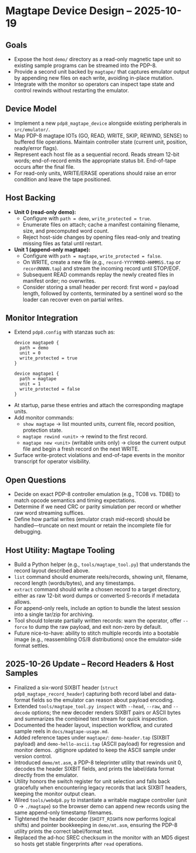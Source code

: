 # Magtape Device Design – 2025-10-19

## Goals
- Expose the host `demo/` directory as a read-only magnetic tape unit so existing sample programs can be streamed into the PDP-8.
- Provide a second unit backed by `magtape/` that captures emulator output by appending new files on each write, avoiding in-place mutation.
- Integrate with the monitor so operators can inspect tape state and control rewinds without restarting the emulator.

## Device Model
- Implement a new `pdp8_magtape_device` alongside existing peripherals in `src/emulator/`.
- Map PDP-8 magtape IOTs (GO, READ, WRITE, SKIP, REWIND, SENSE) to buffered file operations. Maintain controller state (current unit, position, ready/error flags).
- Represent each host file as a sequential record. Reads stream 12-bit words; end-of-record emits the appropriate status bit. End-of-tape occurs after the final file.
- For read-only units, WRITE/ERASE operations should raise an error condition and leave the tape positioned.

## Host Backing
- **Unit 0 (read-only demo):**
  - Configure with `path = demo`, `write_protected = true`.
  - Enumerate files on attach; cache a manifest containing filename, size, and precomputed word count.
  - Reject host-side changes by opening files read-only and treating missing files as fatal until restart.
- **Unit 1 (append-only magtape):**
  - Configure with `path = magtape`, `write_protected = false`.
  - On WRITE, create a new file (e.g., `record-YYYYMMDD-HHMMSS.tap` or `recordNNNN.tap`) and stream the incoming record until STOP/EOF.
  - Subsequent READ commands replay the newly created files in manifest order; no overwrites.
  - Consider storing a small header per record: first word = payload length, followed by contents, terminated by a sentinel word so the loader can recover even on partial writes.

## Monitor Integration
- Extend `pdp8.config` with stanzas such as:
  ```
  device magtape0 {
    path = demo
    unit = 0
    write_protected = true
  }

  device magtape1 {
    path = magtape
    unit = 1
    write_protected = false
  }
  ```
- At startup, parse these entries and attach the corresponding magtape units.
- Add monitor commands:
  - `show magtape` → list mounted units, current file, record position, protection state.
  - `magtape rewind <unit>` → rewind to the first record.
  - `magtape new <unit>` (writable units only) → close the current output file and begin a fresh record on the next WRITE.
- Surface write-protect violations and end-of-tape events in the monitor transcript for operator visibility.

## Open Questions
- Decide on exact PDP-8 controller emulation (e.g., TC08 vs. TD8E) to match opcode semantics and timing expectations.
- Determine if we need CRC or parity simulation per record or whether raw word streaming suffices.
- Define how partial writes (emulator crash mid-record) should be handled—truncate on next mount or retain the incomplete file for debugging.

## Host Utility: Magtape Tooling
- Build a Python helper (e.g., `tools/magtape_tool.py`) that understands the record layout described above.
- `list` command should enumerate reels/records, showing unit, filename, record length (words/bytes), and any timestamps.
- `extract` command should write a chosen record to a target directory, either as raw 12-bit word dumps or converted S-records if metadata allows.
- For append-only reels, include an option to bundle the latest session into a single tar/zip for archiving.
- Tool should tolerate partially written records: warn the operator, offer `--force` to dump the raw payload, and exit non-zero by default.
- Future nice-to-have: ability to stitch multiple records into a bootable image (e.g., reassembling OS/8 distributions) once the emulator-side format settles.

## 2025-10-26 Update – Record Headers & Host Samples
- Finalized a six-word SIXBIT header (`struct pdp8_magtape_record_header`) capturing both record label and data-format fields so the emulator can reason about payload encoding.
- Extended `tools/magtape_tool.py inspect` with `--head`, `--raw`, and `--decode` options; the new decoder renders SIXBIT pairs or ASCII bytes and summarizes the combined text stream for quick inspection.
- Documented the header layout, inspection workflow, and curated sample reels in `docs/magtape-usage.md`.
- Added reference tapes under `magtape/`: `demo-header.tap` (SIXBIT payload) and `demo-hello-ascii.tap` (ASCII payload) for regression and monitor demos. .gitignore updated to keep the ASCII sample under version control.
- Introduced `demo/mt.asm`, a PDP-8 teleprinter utility that rewinds unit 0, decodes the header SIXBIT fields, and prints the label/data format directly from the emulator.
- Utility honors the switch register for unit selection and falls back gracefully when encountering legacy records that lack SIXBIT headers, keeping the monitor output clean.
- Wired `tools/webdp8.py` to instantiate a writable magtape controller (unit 0 → `./magtape`) so the browser demo can append new records using the same append-only timestamp filenames.
- Tightened the header decoder (`SHIFT_RIGHT6` now performs logical shifts) and pointer bookkeeping in `demo/mt.asm`, ensuring the PDP-8 utility prints the correct label/format text.
- Replaced the ad-hoc SREC checksum in the monitor with an MD5 digest so hosts get stable fingerprints after `read` operations.
